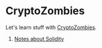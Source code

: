 # CryptoZombies
Let's learn stuff with [CryptoZombies](www.cryptozombies.io).

1. [Notes about Solidity](solidity/README.md)